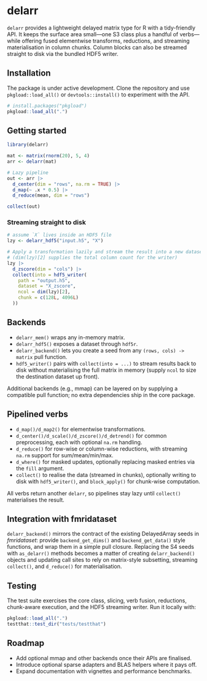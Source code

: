 # delarr

`delarr` provides a lightweight delayed matrix type for R with a tidy-friendly
API. It keeps the surface area small—one S3 class plus a handful of verbs—while
offering fused elementwise transforms, reductions, and streaming materialisation
in column chunks. Column blocks can also be streamed straight to disk via the
bundled HDF5 writer.

## Installation

The package is under active development. Clone the repository and use
`pkgload::load_all()` or `devtools::install()` to experiment with the API.

```r
# install.packages("pkgload")
pkgload::load_all(".")
```

## Getting started

```r
library(delarr)

mat <- matrix(rnorm(20), 5, 4)
arr <- delarr(mat)

# Lazy pipeline
out <- arr |>
  d_center(dim = "rows", na.rm = TRUE) |>
  d_map(~ .x * 0.5) |>
  d_reduce(mean, dim = "rows")

collect(out)
```

### Streaming straight to disk

```r
# assume `X` lives inside an HDF5 file
lzy <- delarr_hdf5("input.h5", "X")

# Apply a transformation lazily and stream the result into a new dataset
# (dim(lzy)[2] supplies the total column count for the writer)
lzy |>
  d_zscore(dim = "cols") |>
  collect(into = hdf5_writer(
    path = "output.h5",
    dataset = "X_zscore",
    ncol = dim(lzy)[2],
    chunk = c(128L, 4096L)
  ))
```

## Backends

- `delarr_mem()` wraps any in-memory matrix.
- `delarr_hdf5()` exposes a dataset through `hdf5r`.
- `delarr_backend()` lets you create a seed from any `(rows, cols) -> matrix`
pull function.
- `hdf5_writer()` pairs with `collect(into = ...)` to stream results back to
  disk without materialising the full matrix in memory (supply `ncol` to size
  the destination dataset up front).

Additional backends (e.g., mmap) can be layered on by supplying a compatible
pull function; no extra dependencies ship in the core package.

## Pipelined verbs

- `d_map()/d_map2()` for elementwise transformations.
- `d_center()/d_scale()/d_zscore()/d_detrend()` for common preprocessing, each
  with optional `na.rm` handling.
- `d_reduce()` for row-wise or column-wise reductions, with streaming
  `na.rm` support for sum/mean/min/max.
- `d_where()` for masked updates, optionally replacing masked entries via the
  `fill` argument.
- `collect()` to realise the data (streamed in chunks), optionally writing to
  disk with `hdf5_writer()`, and `block_apply()` for chunk-wise computation.

All verbs return another `delarr`, so pipelines stay lazy until `collect()`
materialises the result.

## Integration with fmridataset

`delarr_backend()` mirrors the contract of the existing DelayedArray seeds in
*fmridataset*: provide `backend_get_dims()` and `backend_get_data()` style
functions, and wrap them in a simple pull closure. Replacing the S4 seeds with
`as_delarr()` methods becomes a matter of creating `delarr_backend()` objects
and updating call sites to rely on matrix-style subsetting, streaming
`collect()`, and `d_reduce()` for materialisation.

## Testing

The test suite exercises the core class, slicing, verb fusion, reductions,
chunk-aware execution, and the HDF5 streaming writer. Run it locally with:

```r
pkgload::load_all(".")
testthat::test_dir("tests/testthat")
```

## Roadmap

- Add optional mmap and other backends once their APIs are finalised.
- Introduce optional sparse adapters and BLAS helpers where it pays off.
- Expand documentation with vignettes and performance benchmarks.
